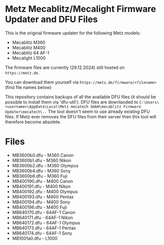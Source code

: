 # Metz Mecablitz/Mecalight Firmware Updater and DFU Files

This is the original firmware updater for the following Metz models:
- Mecablitz M360
- Mecablitz M400
- Mecablitz 64 AF-1
- Mecalight L1000

The firmware files are currently (29.12.2024) still hosted on `https://metz.de`.

You can download them yourself via `https://metz.de/firmware/<filename>` (find file names below)

This repository contains backups of all the available DFU files (it should be possible to install them via 'dfu-util').
DFU files are downlaoded to `C:\Users\<username>\AppData\Local\Metz mecatech GmbH\mecablitz Firmware Updater\mecatech\..`
The tool doesn't seem to use already existing DFU files. If Metz ever removes the DFU files from their server then this tool will therefore become absolete. 

# Files

- MB3600b0.dfu - M360 Canon 
- MB3600b1.dfu - M360 Nikon 
- MB3600b2.dfu - M360 Olympus 
- MB3600b4.dfu - M360 Sony 
- MB3600b6.dfu - M360 Fuji 
- MB400190.dfu - M400 Canon 
- MB400191.dfu - M400 Nikon 
- MB400192.dfu - M400 Olympus 
- MB400193.dfu - M400 Pentax 
- MB400194.dfu - M400 Sony 
- MB400196.dfu - M400 Fuji 
- MB640170.dfu - 64AF-1 Canon 
- MB640171.dfu - 64AF-1 Nikon 
- MB640172.dfu - 64AF-1 Olympus 
- MB640173.dfu - 64AF-1 Pentax 
- MB640174.dfu - 64AF-1 Sony 
- MB1001a0.dfu - L1000


